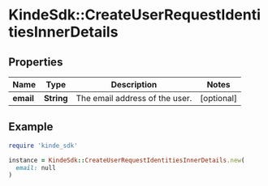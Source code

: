 # KindeSdk::CreateUserRequestIdentitiesInnerDetails

## Properties

| Name | Type | Description | Notes |
| ---- | ---- | ----------- | ----- |
| **email** | **String** | The email address of the user. | [optional] |

## Example

```ruby
require 'kinde_sdk'

instance = KindeSdk::CreateUserRequestIdentitiesInnerDetails.new(
  email: null
)
```

